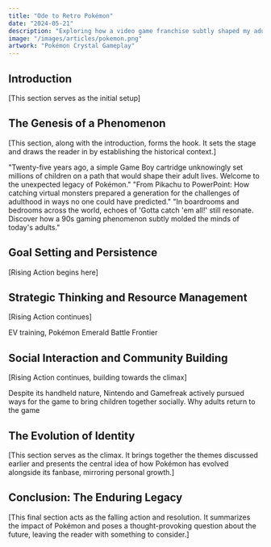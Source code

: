 ```yaml
---
title: "Ode to Retro Pokémon"
date: "2024-05-21"
description: "Exploring how a video game franchise subtly shaped my adulthood."
image: "/images/articles/pokemon.png"
artwork: "Pokémon Crystal Gameplay"
---
```


## Introduction
[This section serves as the initial setup]

## The Genesis of a Phenomenon
[This section, along with the introduction, forms the hook. It sets the stage and draws the reader in by establishing the historical context.]

"Twenty-five years ago, a simple Game Boy cartridge unknowingly set millions of children on a path that would shape their adult lives. Welcome to the unexpected legacy of Pokémon."
"From Pikachu to PowerPoint: How catching virtual monsters prepared a generation for the challenges of adulthood in ways no one could have predicted."
"In boardrooms and bedrooms across the world, echoes of 'Gotta catch 'em all!' still resonate. Discover how a 90s gaming phenomenon subtly molded the minds of today's adults."

## Goal Setting and Persistence
[Rising Action begins here]

## Strategic Thinking and Resource Management
[Rising Action continues]

EV training, Pokémon Emerald Battle Frontier

## Social Interaction and Community Building
[Rising Action continues, building towards the climax]

Despite its handheld nature, Nintendo and Gamefreak actively pursued ways for the game to bring children together socially. Why adults return to the game

## The Evolution of Identity
[This section serves as the climax. It brings together the themes discussed earlier and presents the central idea of how Pokémon has evolved alongside its fanbase, mirroring personal growth.]

## Conclusion: The Enduring Legacy
[This final section acts as the falling action and resolution. It summarizes the impact of Pokémon and poses a thought-provoking question about the future, leaving the reader with something to consider.]
